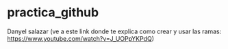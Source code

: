 # practica_github
Danyel salazar (ve a este link donde te explica como crear y usar las ramas: https://www.youtube.com/watch?v=J_UOPpYKPdQ)